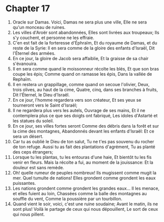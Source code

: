 # Chapter 17

1. Oracle sur Damas. Voici, Damas ne sera plus une ville, Elle ne sera qu'un monceau de ruines.
2. Les villes d'Aroër sont abandonnées, Elles sont livrées aux troupeaux; Ils s'y couchent, et personne ne les effraie.
3. C'en est fait de la forteresse d'Éphraïm, Et du royaume de Damas, et du reste de la Syrie: Il en sera comme de la gloire des enfants d'Israël, Dit l'Éternel des armées.
4. En ce jour, la gloire de Jacob sera affaiblie, Et la graisse de sa chair s'évanouira.
5. Il en sera comme quand le moissonneur récolte les blés, Et que son bras coupe les épis; Comme quand on ramasse les épis, Dans la vallée de Rephaïm.
6. Il en restera un grappillage, comme quand on secoue l'olivier, Deux, trois olives, au haut de la cime, Quatre, cinq, dans ses branches à fruits, Dit l'Éternel, le Dieu d'Israël.
7. En ce jour, l'homme regardera vers son créateur, Et ses yeux se tourneront vers le Saint d'Israël;
8. Il ne regardera plus vers les autels, Ouvrage de ses mains, Et il ne contemplera plus ce que ses doigts ont fabriqué, Les idoles d'Astarté et les statues du soleil.
9. En ce jour, ses villes fortes seront Comme des débris dans la forêt et sur la cime des montagnes, Abandonnés devant les enfants d'Israël: Et ce sera un désert.
10. Car tu as oublié le Dieu de ton salut, Tu ne t'es pas souvenu du rocher de ton refuge. Aussi tu as fait des plantations d'agrément, Tu as planté des ceps étrangers;
11. Lorsque tu les plantas, tu les entouras d'une haie, Et bientôt tu les fis venir en fleurs. Mais la récolte a fui, au moment de la jouissance: Et la douleur est sans remède.
12. Oh! quelle rumeur de peuples nombreux! Ils mugissent comme mugit la mer. Quel tumulte de nations! Elles grondent comme grondent les eaux puissantes.
13. Les nations grondent comme grondent les grandes eaux... Il les menace, et elles fuient au loin, Chassées comme la balle des montagnes au souffle du vent, Comme la poussière par un tourbillon.
14. Quand vient le soir, voici, c'est une ruine soudaine; Avant le matin, ils ne sont plus! Voilà le partage de ceux qui nous dépouillent, Le sort de ceux qui nous pillent.

